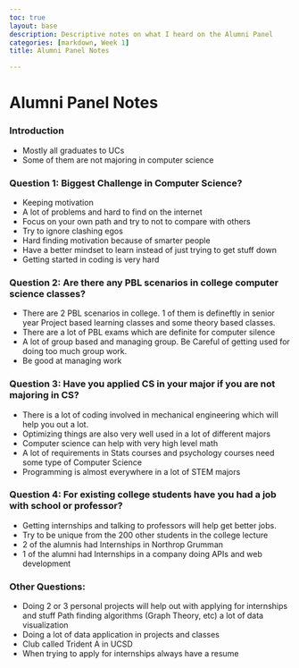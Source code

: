 ```yaml
---
toc: true
layout: base
description: Descriptive notes on what I heard on the Alumni Panel
categories: [markdown, Week 1]
title: Alumni Panel Notes

---
```


# Alumni Panel Notes

### Introduction

- Mostly all graduates to UCs
- Some of them are not majoring in computer science 

### Question 1: Biggest Challenge in Computer Science?

- Keeping motivation
- A lot of problems and hard to find on the internet
- Focus on your own path and try to not to compare with others
- Try to ignore clashing egos
- Hard finding motivation because of smarter people 
- Have a better mindset to learn instead of just trying to get stuff down
- Getting started in coding is very hard

### Question 2: Are there any PBL scenarios in college computer science classes?

- There are 2 PBL scenarios in college. 1 of them is defineftly in senior year Project based learning classes and some theory based classes.
- There are a lot of PBL exams which are definite for computer silence
- A lot of group based and managing group. Be Careful of getting used for doing too much group work.
- Be good at managing work

### Question 3: Have you applied CS in your major if you are not majoring in CS?

- There is a lot of coding involved in mechanical engineering which will help you out a lot.
- Optimizing things are also very well used in a lot of different majors
- Computer science can help with very high level math
- A lot of requirements in Stats courses and psychology courses need some type of Computer Science
- Programming is almost everywhere in a lot of STEM majors

### Question 4: For existing college students have you had a job with school or professor?
- Getting internships and talking to professors will help get better jobs.
- Try to be unique from the 200 other students in the college lecture
- 2 of the alumnis had Internships in Northrop Grumman 
- 1 of the alumni had Internships in a company doing APIs and web development

### Other Questions:
- Doing 2 or 3 personal projects will help out with applying for internships and stuff
Path finding algorithms (Graph Theory, etc) a lot of data visualization
- Doing a lot of data application in projects and classes
- Club called Trident A in UCSD
- When trying to apply for internships always have a resume